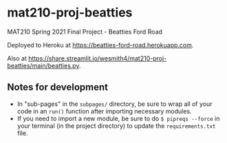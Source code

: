 # mat210-proj-beatties

MAT210 Spring 2021 Final Project - Beatties Ford Road

Deployed to Heroku at https://beatties-ford-road.herokuapp.com.

Also at https://share.streamlit.io/wesmith4/mat210-proj-beatties/main/beatties.py.

## Notes for development

- In "sub-pages" in the `subpages/` directory, be sure to wrap all of your code in an `run()` function after importing necessary modules.
- If you need to import a new module, be sure to do `$ pipreqs --force` in your terminal (in the project directory) to update the `requirements.txt` file.
